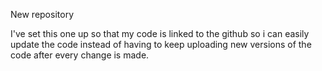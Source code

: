New repository

I've set this one up so that my code is linked to the github so i can easily update 
the code instead of having to keep uploading new versions of the code after every 
change is made.

